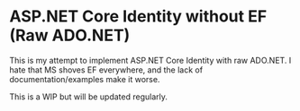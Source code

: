 # ASP.NET Core Identity without EF (Raw ADO.NET)
This is my attempt to implement ASP.NET Core Identity with raw ADO.NET. I hate that MS shoves EF everywhere, and the lack of documentation/examples make it worse.

This is a WIP but will be updated regularly.
